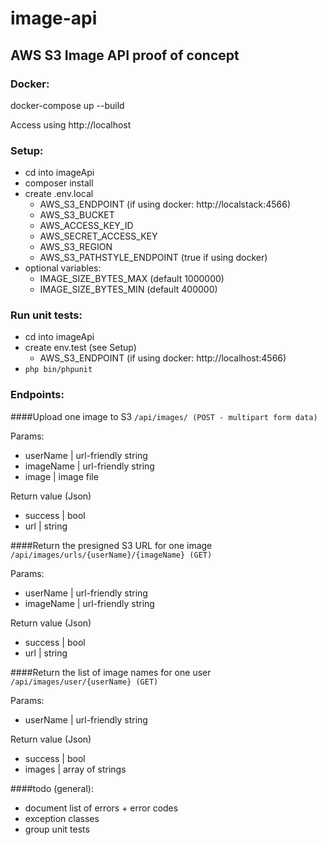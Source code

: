 # image-api
## AWS S3 Image API proof of concept

### Docker:
docker-compose up --build

Access using http://localhost

### Setup:
* cd into imageApi
* composer install
* create .env.local
    * AWS_S3_ENDPOINT (if using docker: http://localstack:4566)
    * AWS_S3_BUCKET
    * AWS_ACCESS_KEY_ID
    * AWS_SECRET_ACCESS_KEY
    * AWS_S3_REGION
    * AWS_S3_PATHSTYLE_ENDPOINT (true if using docker)
* optional variables:
    * IMAGE_SIZE_BYTES_MAX (default 1000000)
    * IMAGE_SIZE_BYTES_MIN (default 400000)
    
### Run unit tests:
* cd into imageApi
* create env.test (see Setup)
    * AWS_S3_ENDPOINT (if using docker: http://localhost:4566)
* `php bin/phpunit`    
    
### Endpoints:
####Upload one image to S3
`/api/images/ (POST - multipart form data)`

Params:
* userName | url-friendly string
* imageName | url-friendly string
* image | image file

Return value (Json)
* success | bool
* url | string

####Return the presigned S3 URL for one image
`/api/images/urls/{userName}/{imageName} (GET)`

Params:
* userName | url-friendly string
* imageName | url-friendly string

Return value (Json)
* success | bool
* url | string

####Return the list of image names for one user
`/api/images/user/{userName} (GET)`

Params:
* userName | url-friendly string

Return value (Json)
* success | bool
* images | array of strings

####todo (general): 
* document list of errors + error codes
* exception classes
* group unit tests